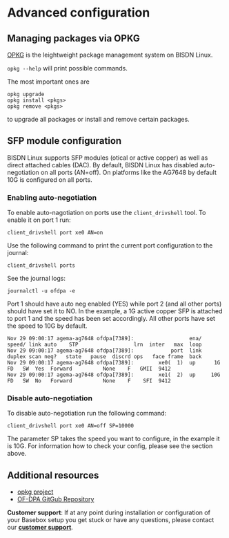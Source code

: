# Advanced configuration

## Managing packages via OPKG
  
[OPKG][opkg] is the leightweight package management system on BISDN Linux.

`opkg --help` will print possible commands.

The most important ones are
```
opkg upgrade
opkg install <pkgs>
opkg remove <pkgs>
```
to upgrade all packages or install and remove certain packages.

## SFP module configuration

BISDN Linux supports SFP modules (otical or active copper) as well as direct attached cables (DAC). By default, BISDN Linux has disabled auto-negotiation on all ports (AN=off). On platforms like the AG7648 by default 10G is configured on all ports.

### Enabling auto-negotiation

To enable auto-nagotiation on ports use the `client_drivshell` tool. To enable it on port 1 run:

```
client_drivshell port xe0 AN=on
```

Use the following command to print the current port configuration to the journal:

```
client_drivshell ports
```

See the journal logs:

```
journalctl -u ofdpa -e
```

Port 1 should have auto neg enabled (YES) while port 2 (and all other ports) should have set it to NO. In the example, a 1G active copper SFP is attached to port 1 and the speed has been set accordingly. All other ports have set the speed to 10G by default.

```
Nov 29 09:00:17 agema-ag7648 ofdpa[7389]:                  ena/    speed/ link auto    STP                  lrn  inter   max  loop
Nov 29 09:00:17 agema-ag7648 ofdpa[7389]:            port  link    duplex scan neg?   state   pause  discrd ops   face frame  back
Nov 29 09:00:17 agema-ag7648 ofdpa[7389]:        xe0(  1)  up      1G  FD   SW  Yes  Forward          None    F   GMII  9412
Nov 29 09:00:17 agema-ag7648 ofdpa[7389]:        xe1(  2)  up     10G  FD   SW  No   Forward          None    F    SFI  9412
```

### Disable auto-negotiation

To disable auto-negotiation run the following command:

```
client_drivshell port xe0 AN=off SP=10000
```

The parameter SP takes the speed you want to configure, in the example it is 10G. For information how to check your config, please see the section above.

## Additional resources
* [opkg project][opkg]
* [OF-DPA GitGub Repository][ofdpa]

**Customer support**: If at any point during installation or configuration of your Basebox setup you get stuck or have any questions, please contact our **[customer support](../customer_support.html#customer_support)**.

[opkg]: https://git.yoctoproject.org/cgit/cgit.cgi/opkg/about/ (opkg project)
[ofdpa]: https://github.com/Broadcom-Switch/of-dpa (OF-DPA GitHub repository)


